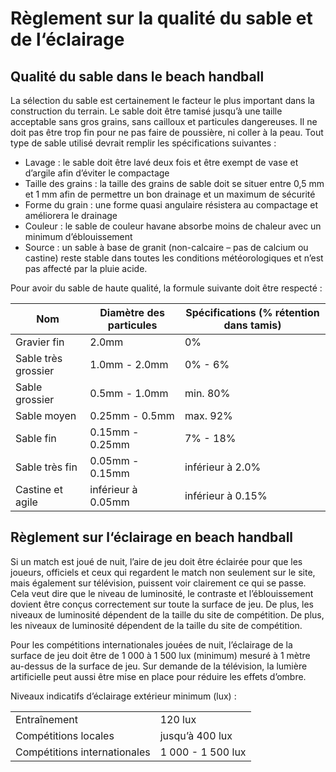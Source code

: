 # Règlement sur la qualité du sable et de l‘éclairage

## Qualité du sable dans le beach handball

La sélection du sable est certainement le facteur le plus important dans la construction du terrain. Le
sable doit être tamisé jusqu’à une taille acceptable sans gros grains, sans cailloux et particules
dangereuses. Il ne doit pas être trop fin pour ne pas faire de poussière, ni coller à la peau.
Tout type de sable utilisé devrait remplir les spécifications suivantes :
- Lavage : le sable doit être lavé deux fois et être exempt de vase et d’argile afin d’éviter le
compactage
- Taille des grains : la taille des grains de sable doit se situer entre 0,5 mm et 1 mm afin de
permettre un bon drainage et un maximum de sécurité
- Forme du grain : une forme quasi angulaire résistera au compactage et améliorera le
drainage
- Couleur : le sable de couleur havane absorbe moins de chaleur avec un minimum
d’éblouissement
- Source : un sable à base de granit (non-calcaire – pas de calcium ou castine) reste stable
dans toutes les conditions météorologiques et n’est pas affecté par la pluie acide.

Pour avoir du sable de haute qualité, la formule suivante doit être respecté :

|Nom | Diamètre des particules | Spécifications (% rétention dans tamis)|
|----|------------------|-------------|
|Gravier fin |2.0mm |0%|
|Sable très grossier |1.0mm - 2.0mm |0% - 6%|
|Sable grossier |0.5mm - 1.0mm |min. 80%|
|Sable moyen|0.25mm - 0.5mm |max. 92%|
|Sable fin|0.15mm - 0.25mm |7% - 18%|
|Sable très fin |0.05mm - 0.15mm |inférieur à 2.0%|
|Castine et agile |inférieur à 0.05mm |inférieur à 0.15%|

## Règlement sur l‘éclairage en beach handball
Si un match est joué de nuit, l’aire de jeu doit être éclairée pour que les joueurs, officiels et ceux qui
regardent le match non seulement sur le site, mais également sur télévision, puissent voir clairement
ce qui se passe. Cela veut dire que le niveau de luminosité, le contraste et l’éblouissement dovient être
conçus correctement sur toute la surface de jeu. De plus, les niveaux de luminosité dépendent de la
taille du site de compétition. De plus, les niveaux de luminosité dépendent de la taille du site de
compétition.

Pour les compétitions internationales jouées de nuit, l’éclairage de la surface de jeu doit être de 1 000 
à 1 500 lux (minimum) mesuré à 1 mètre au-dessus de la surface de jeu. Sur demande de la télévision,
la lumière artificielle peut aussi être mise en place pour réduire les effets d’ombre. 

Niveaux indicatifs d’éclairage extérieur minimum (lux) :

| | |
|-|-|
|Entraînement | 120 lux|
|Compétitions locales| jusqu’à 400 lux|
|Compétitions internationales| 1 000 - 1 500 lux|
